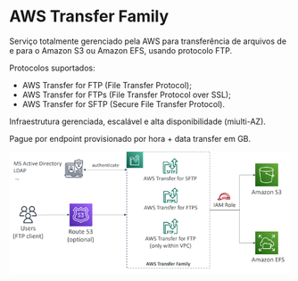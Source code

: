 # AWS Transfer Family

Serviço totalmente gerenciado pela AWS para transferência de arquivos de e para o Amazon S3 ou Amazon EFS, usando protocolo FTP.

Protocolos suportados:

* AWS Transfer for FTP (File Transfer Protocol);
* AWS Transfer for FTPs (File Transfer Protocol over SSL);
* AWS Transfer for SFTP (Secure File Transfer Protocol).

Infraestrutura gerenciada, escalável e alta disponibilidade (miulti-AZ).

Pague por endpoint provisionado por hora + data transfer em GB.

![](./imagens/transfer_family.png)